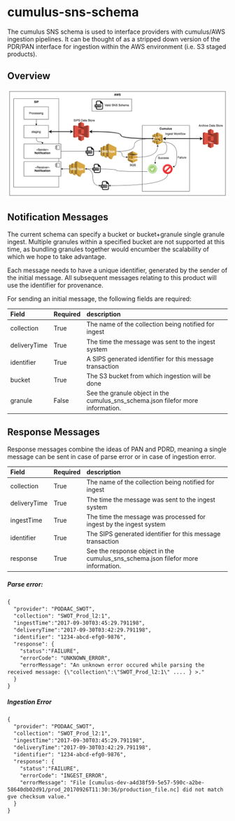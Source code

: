 # cumulus-sns-schema

The cumulus SNS schema is used to interface providers with cumulus/AWS ingestion pipelines. It can be thought of as a stripped down version of the PDR/PAN interface for ingestion within the AWS environment (i.e. S3 staged products).

## Overview

![Alt text](resources/images/SNS_overview.png?raw=true "overview")


## Notification Messages

The current schema can specify a bucket or bucket+granule single granule ingest. Multiple granules within a specified bucket are not supported at this time, as bundling granules together would encumber the scalability of which we hope to take advantage.

Each message needs to have a unique identifier, generated by the sender of the initial message. All subsequent messages relating to this product will use the identifier for provenance.

For sending an initial message, the following fields are required:

| Field     | Required     | description |
| :------------- | :------------- | :------------- |
| collection       | True       | The name of the collection being notified for ingest       |
| deliveryTime       | True       | The time the message was sent to the ingest system       |
| identifier       | True       | A SIPS generated identifier for this message transaction        |
| bucket       | True       | The S3 bucket from which ingestion will be done       |
| granule       | False       | See the granule object in the cumulus_sns_schema.json filefor more information.     |

## Response Messages

Response messages combine the ideas of PAN and PDRD, meaning a single message can be sent in case of parse error or in case of ingestion error.

| Field     | Required     | description |
| :------------- | :------------- | :------------- |
| collection       | True       | The name of the collection being notified for ingest       |
| deliveryTime       | True       | The time the message was sent to the ingest system       |
| ingestTime       | True       | The time the message was processed for ingest by the ingest system       |
| identifier       | True       | The SIPS generated identifier for this message transaction        |
| response       | True       | See the response object in the cumulus_sns_schema.json filefor more information.       |

##### Parse error:

```
{
  "provider": "PODAAC_SWOT",
  "collection": "SWOT_Prod_l2:1",
  "ingestTime":"2017-09-30T03:45:29.791198",
  "deliveryTime":"2017-09-30T03:42:29.791198",
  "identifier": "1234-abcd-efg0-9876",
  "response": {
    "status":"FAILURE",
    "errorCode": "UNKNOWN_ERROR",
    "errorMessage": "An unknown error occured while parsing the received message: {\"collection\":\"SWOT_Prod_l2:1\" .... } >."
  }
}
```
##### Ingestion Error

```
{
  "provider": "PODAAC_SWOT",
  "collection": "SWOT_Prod_l2:1",
  "ingestTime":"2017-09-30T03:45:29.791198",
  "deliveryTime":"2017-09-30T03:42:29.791198",
  "identifier": "1234-abcd-efg0-9876",
  "response": {
    "status":"FAILURE",
    "errorCode": "INGEST_ERROR",
    "errorMessage": "File [cumulus-dev-a4d38f59-5e57-590c-a2be-58640db02d91/prod_20170926T11:30:36/production_file.nc] did not match gve checksum value."
  }
}
```
